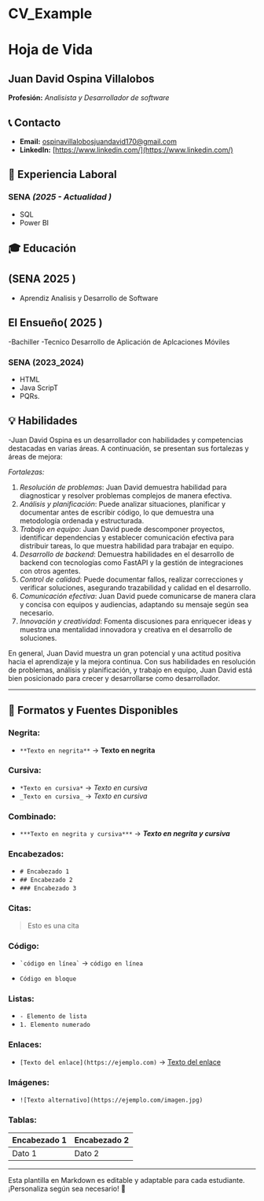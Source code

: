# CV_Example
# Hoja de Vida

## Juan David Ospina Villalobos
**Profesión:** _Analisista y Desarrollador de software_

## 📞 Contacto
- **Email:** [ospinavillalobosjuandavid170@gmail.com](ospinavillalobosjuandavid170@gmail.com)
- **LinkedIn:** [https://www.linkedin.com/](https://www.linkedin.com/)


## 🏢 Experiencia Laboral
### **SENA** _(2025 - Actualidad  )_
- SQL
- Power BI
  

## 🎓 Educación
## (SENA 2025 )
- Aprendiz Analisis y Desarrollo de Software
## El Ensueño( 2025 )
-Bachiller
-Tecnico Desarrollo de Aplicación de Aplcaciones Móviles
### **SENA** (2023_2024)
- HTML
- Java ScripT
- PQRs.
## 💡 Habilidades
-Juan David Ospina es un desarrollador con habilidades y competencias destacadas en varias áreas. A continuación, se presentan sus fortalezas y áreas de mejora:

*Fortalezas:*

1. *Resolución de problemas*: Juan David demuestra habilidad para diagnosticar y resolver problemas complejos de manera efectiva.
2. *Análisis y planificación*: Puede analizar situaciones, planificar y documentar antes de escribir código, lo que demuestra una metodología ordenada y estructurada.
3. *Trabajo en equipo*: Juan David puede descomponer proyectos, identificar dependencias y establecer comunicación efectiva para distribuir tareas, lo que muestra habilidad para trabajar en equipo.
4. *Desarrollo de backend*: Demuestra habilidades en el desarrollo de backend con tecnologías como FastAPI y la gestión de integraciones con otros agentes.
5. *Control de calidad*: Puede documentar fallos, realizar correcciones y verificar soluciones, asegurando trazabilidad y calidad en el desarrollo.
6. *Comunicación efectiva*: Juan David puede comunicarse de manera clara y concisa con equipos y audiencias, adaptando su mensaje según sea necesario.
7. *Innovación y creatividad*: Fomenta discusiones para enriquecer ideas y muestra una mentalidad innovadora y creativa en el desarrollo de soluciones.


En general, Juan David muestra un gran potencial y una actitud positiva hacia el aprendizaje y la mejora continua. Con sus habilidades en resolución de problemas, análisis y planificación, y trabajo en equipo, Juan David está bien posicionado para crecer y desarrollarse como desarrollador.

---

## 🎨 Formatos y Fuentes Disponibles

### **Negrita:**
- `**Texto en negrita**` → **Texto en negrita**

### **Cursiva:**
- `*Texto en cursiva*` → *Texto en cursiva*
- `_Texto en cursiva_` → _Texto en cursiva_

### **Combinado:**
- `***Texto en negrita y cursiva***` → ***Texto en negrita y cursiva***

### **Encabezados:**
- `# Encabezado 1`
- `## Encabezado 2`
- `### Encabezado 3`

### **Citas:**
> Esto es una cita

### **Código:**
- `` `código en línea` `` → `código en línea`
- ```
  Código en bloque
  ```

### **Listas:**
- `- Elemento de lista`
- `1. Elemento numerado`

### **Enlaces:**
- `[Texto del enlace](https://ejemplo.com)` → [Texto del enlace](https://ejemplo.com)

### **Imágenes:**
- `![Texto alternativo](https://ejemplo.com/imagen.jpg)`

### **Tablas:**
| Encabezado 1 | Encabezado 2 |
|-------------|-------------|
| Dato 1     | Dato 2      |

---

Esta plantilla en Markdown es editable y adaptable para cada estudiante. ¡Personaliza según sea necesario! 🎯

